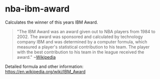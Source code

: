 # nba-ibm-award

Calculates the winner of this years IBM Award.


> "The IBM Award was an award given out to NBA players from 1984 to 2002. The award was sponsored and calculated by technology company IBM and was determined by a computer formula, which measured a player's statistical contribution to his team. The player with the best contribution to his team in the league received the award."   ~[Wikipedia](https://en.wikipedia.org/wiki/IBM_Award)


Detailed formula and other information:  https://en.wikipedia.org/wiki/IBM_Award
